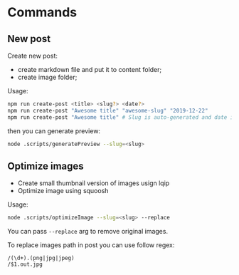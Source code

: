 # Commands

## New post

Create new post:

- create markdown file and put it to content folder;
- create image folder;

Usage:

```bash
npm run create-post <title> <slug?> <date?>
npm run create-post "Awesome title" "awesome-slug" "2019-12-22"
npm run create-post "Awesome title" # Slug is auto-generated and date is current
```

then you can generate preview:

```bash
node .scripts/generatePreview --slug=<slug>
```

## Optimize images

- Create small thumbnail version of images usign lqip
- Optimize image using squoosh

Usage:

```bash
node .scripts/optimizeImage --slug=<slug> --replace
```

You can pass `--replace` arg to remove original images.

To replace images path in post you can use follow regex:

```
/(\d+).(png|jpg|jpeg)
/$1.out.jpg
```
